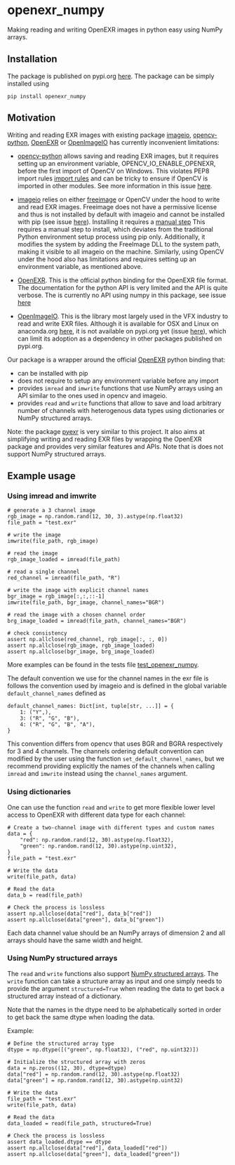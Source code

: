 # openexr_numpy

Making reading and writing OpenEXR images in python easy using NumPy arrays.

## Installation

The package is published on pypi.org [here](https://pypi.org/project/openexr-numpy/). The package can be simply installed using
```
pip install openexr_numpy
```

## Motivation

Writing and reading EXR images with existing package [imageio](https://imageio.readthedocs.io/en/stable/), [opencv-python](https://pypi.org/project/opencv-python/), [OpenEXR](https://pypi.org/project/OpenEXR/) or [OpenImageIO](https://openimageio.readthedocs.io/en/v2.5.9.0/) has currently inconvenient limitations:

* [opencv-python](https://pypi.org/project/opencv-python/) allows saving and reading EXR images, but it requires setting up an environment variable, OPENCV_IO_ENABLE_OPENEXR, before the first import of OpenCV on Windows. This violates PEP8 import rules [import rules](https://peps.python.org/pep-0008/#imports) and can be tricky to ensure if OpenCV is imported in other modules. See more information in this issue [here](https://github.com/opencv/opencv/issues/24470).

* [imageio](https://imageio.readthedocs.io/en/stable/) relies on either [freeimage](https://freeimage.sourceforge.io/) or OpenCV under the hood to write and read EXR images. Freeimage does not have a permissive license and thus is not installed by default with imageio and cannot be installed with pip (see issue [here](https://github.com/imageio/imageio/issues/809)). Installing it requires a [manual step](https://imageio.readthedocs.io/en/stable/_autosummary/imageio.plugins.freeimage.html#module-imageio.plugins.freeimage) This requires a manual step to install, which deviates from the traditional Python environment setup process using pip only. Additionally, it modifies the system by adding the FreeImage DLL to the system path, making it visible to all imageio on the machine. Similarly, using OpenCV under the hood also has limitations and requires setting up an environment variable, as mentioned above.

* [OpenEXR](https://pypi.org/project/OpenEXR/). This is the official python binding for the OpenEXR file format. The documentation for the python API is very limited and the API is quite verbose. The is currently no API using numpy in this package, see issue [here](https://github.com/AcademySoftwareFoundation/openexr/issues/1678)

* [OpenImageIO](https://openimageio.readthedocs.io/en/v2.5.9.0/). This is the library most largely used in the VFX industry to read and write EXR files. Although it is available for OSX and Linux on anaconda.org [here](https://anaconda.org/conda-forge/openimageio), it is not available on pypi.org yet (issue [here](https://github.com/AcademySoftwareFoundation/OpenImageIO/pull/4011)), which can limit its adoption as a dependency in other packages published on pypi.org.

Our package is a wrapper around the official [OpenEXR](https://pypi.org/project/OpenEXR/) python binding that: 
* can be installed with pip
* does not require to setup any environment variable before any import 
* provides `imread` and `imwrite` functions that use NumPy arrays using an API similar to the ones used in opencv and imageio. 
* provides `read` and `write` functions that allow to save and load arbitrary number of channels with heterogenous data types using dictionaries or NumPy structured arrays.

Note: the package [pyexr](https://pypi.org/project/pyexr/) is very similar to this project. It also aims at simplifying writing and reading EXR files by wrapping the OpenEXR package and provides very similar features and APIs. Note that is does not support NumPy structured arrays.

## Example usage 

### Using imread and imwrite
```
# generate a 3 channel image
rgb_image = np.random.rand(12, 30, 3).astype(np.float32)
file_path = "test.exr"

# write the image
imwrite(file_path, rgb_image)

# read the image
rgb_image_loaded = imread(file_path)

# read a single channel
red_channel = imread(file_path, "R")

# write the image with explicit channel names
bgr_image = rgb_image[:,:,::-1]
imwrite(file_path, bgr_image, channel_names="BGR")

# read the image with a chosen channel order
brg_image_loaded = imread(file_path, channel_names="BGR")

# check consistency
assert np.allclose(red_channel, rgb_image[:, :, 0])
assert np.allclose(rgb_image, rgb_image_loaded)
assert np.allclose(bgr_image, brg_image_loaded)
```


More examples can be found in the tests file [test_openexr_numpy](tests/test_openexr_numpy.py).

The default convention we use for the channel names in the exr file is follows the convention used by imageio and is defined in the global variable `default_channel_names` defined as
```
default_channel_names: Dict[int, tuple[str, ...]] = {
    1: ("Y",),
    3: ("R", "G", "B"),
    4: ("R", "G", "B", "A"),
}
```
This convention differs from opencv that uses BGR and BGRA respectively for 3 and 4 channels.
The channels ordering default convention can modified by the user using the function `set_default_channel_names`, but we recommend providing explicitly the names of the channels when calling `imread` and `imwrite` instead using the `channel_names` argument.

### Using dictionaries

One can use the function `read` and `write` to get more flexible lower level access to OpenEXR with different data type for each channel: 
```
# Create a two-channel image with different types and custom names
data = {
    "red": np.random.rand(12, 30).astype(np.float32),
    "green": np.random.rand(12, 30).astype(np.uint32),
}
file_path = "test.exr"

# Write the data
write(file_path, data)

# Read the data
data_b = read(file_path)

# Check the process is lossless
assert np.allclose(data["red"], data_b["red"])
assert np.allclose(data["green"], data_b["green"])
```
Each data channel value should be an NumPy arrays of dimension 2 and all arrays should have the same width and height.


### Using NumPy structured arrays

The `read` and `write` functions also support [NumPy structured arrays](https://numpy.org/doc/stable/user/basics.rec.html). The 
`write` function can take a structure array as input and one simply needs to provide the argument  `structured=True` when reading the data to get back a structured array instead of a dictionary.

Note that the names in the dtype need to be alphabetically sorted in order to get back the same dtype when loading the data.

Example:
```
# Define the structured array type
dtype = np.dtype([("green", np.float32), ("red", np.uint32)])

# Initialize the structured array with zeros
data = np.zeros((12, 30), dtype=dtype)
data["red"] = np.random.rand(12, 30).astype(np.float32)
data["green"] = np.random.rand(12, 30).astype(np.uint32)

# Write the data
file_path = "test.exr"
write(file_path, data)

# Read the data
data_loaded = read(file_path, structured=True)

# Check the process is lossless
assert data_loaded.dtype == dtype
assert np.allclose(data["red"], data_loaded["red"])
assert np.allclose(data["green"], data_loaded["green"])
 ```




